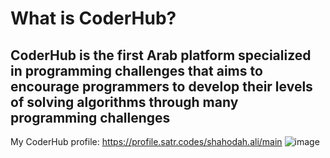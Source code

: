 # What is CoderHub?
## CoderHub is the first Arab platform specialized in programming challenges that aims to encourage programmers to develop their levels of solving algorithms through many programming challenges

My CoderHub profile:
https://profile.satr.codes/shahodah.ali/main
![image](https://github.com/ShahadAliAldawsari/CoderHubChallenges_MySolutions/assets/129079179/b1774dd1-05e4-4e65-9da5-32e8a799dbde)


